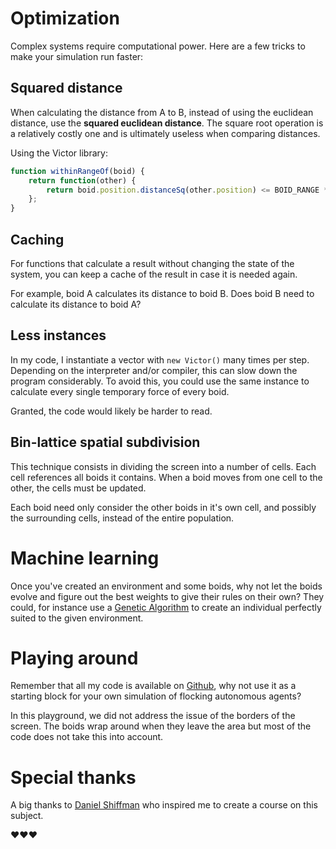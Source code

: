 # Optimization

Complex systems require computational power. Here are a few tricks to make your simulation run faster:

## Squared distance
When calculating the distance from A to B, instead of using the euclidean distance, use the **squared euclidean distance**. The square root operation is a relatively costly one and is ultimately useless when comparing distances.

Using the Victor library:
```javascript
function withinRangeOf(boid) {	
	return function(other) {
		return boid.position.distanceSq(other.position) <= BOID_RANGE * BOID_RANGE;
	};
}
```

## Caching
For functions that calculate a result without changing the state of the system, you can keep a cache of the result in case it is needed again.

For example, boid A calculates its distance to boid B. Does boid B need to calculate its distance to boid A?

## Less instances
In my code, I instantiate a vector with `new Victor()` many times per step. Depending on the interpreter and/or compiler, this can slow down the program considerably. To avoid this, you could use the same instance to calculate every single temporary force of every boid. 

Granted, the code would likely be harder to read.

## Bin-lattice spatial subdivision

This technique consists in dividing the screen into a number of cells. Each cell references all boids it contains. When a boid moves from one cell to the other, the cells must be updated.

Each boid need only consider the other boids in it's own cell, and possibly the surrounding cells, instead of the entire population.

# Machine learning

Once you've created an environment and some boids, why not let the boids evolve and figure out the best weights to give their rules on their own?
They could, for instance use a [Genetic Algorithm](https://tech.io/playgrounds/334/genetic-algorithms) to create an individual perfectly suited to the given environment.

# Playing around

Remember that all my code is available on [Github](https://github.com/chickentuna/Flocks-Playground), why not use it as a starting block for your own simulation of flocking autonomous agents?

In this playground, we did not address the issue of the borders of the screen. The boids wrap around when they leave the area but most of the code does not take this into account.

# Special thanks

A big thanks to [Daniel Shiffman](http://shiffman.net/) who inspired me to create a course on this subject.

**❤❤❤**